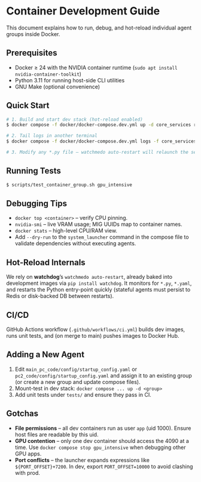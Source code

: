 # Container Development Guide

This document explains how to run, debug, and hot-reload individual agent groups inside Docker.

## Prerequisites
* Docker ≥ 24 with the NVIDIA container runtime (`sudo apt install nvidia-container-toolkit`)
* Python 3.11 for running host-side CLI utilities
* GNU Make (optional convenience)

## Quick Start
```bash
# 1. Build and start dev stack (hot-reload enabled)
$ docker compose -f docker/docker-compose.dev.yml up -d core_services redis

# 2. Tail logs in another terminal
$ docker compose -f docker/docker-compose.dev.yml logs -f core_services

# 3. Modify any *.py file – watchmedo auto-restart will relaunch the service.
```

## Running Tests
```bash
$ scripts/test_container_group.sh gpu_intensive
```

## Debugging Tips
* `docker top <container>` – verify CPU pinning.
* `nvidia-smi` – live VRAM usage; MIG UUIDs map to container names.
* `docker stats` – high-level CPU/RAM view.
* Add `--dry-run` to the `system_launcher` command in the compose file to validate dependencies without executing agents.

## Hot-Reload Internals
We rely on **watchdog**’s `watchmedo auto-restart`, already baked into development images via `pip install watchdog`.  It monitors for `*.py`, `*.yaml`, and restarts the Python entry-point quickly (stateful agents must persist to Redis or disk-backed DB between restarts).

## CI/CD
GitHub Actions workflow (`.github/workflows/ci.yml`) builds dev images, runs unit tests, and (on merge to main) pushes images to Docker Hub.

## Adding a New Agent
1. Edit `main_pc_code/config/startup_config.yaml` or `pc2_code/config/startup_config.yaml` and assign it to an existing group (or create a new group and update compose files).  
2. Mount-test in dev stack: `docker compose ... up -d <group>`  
3. Add unit tests under `tests/` and ensure they pass in CI.

## Gotchas
* **File permissions** – all dev containers run as user `app` (uid 1000).  Ensure host files are readable by this uid.
* **GPU contention** – only one dev container should access the 4090 at a time.  Use `docker compose stop gpu_intensive` when debugging other GPU apps.
* **Port conflicts** – the launcher expands expressions like `${PORT_OFFSET}+7200`.  In dev, export `PORT_OFFSET=10000` to avoid clashing with prod.